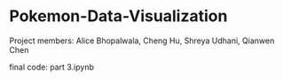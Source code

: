 # Pokemon-Data-Visualization
Project members: Alice Bhopalwala, Cheng Hu, Shreya Udhani, Qianwen Chen

final code: part 3.ipynb
